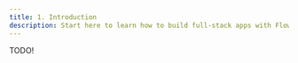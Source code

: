```yaml
---
title: 1. Introduction
description: Start here to learn how to build full-stack apps with Flow
---
```


TODO!